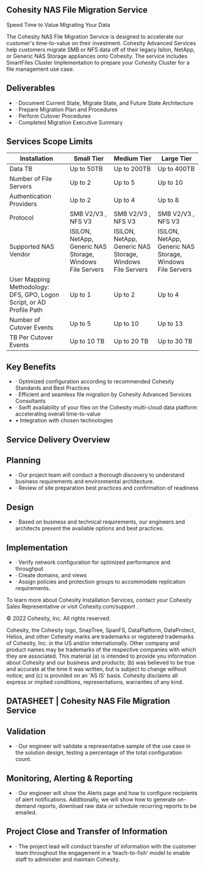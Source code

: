 <!-- image -->

## Cohesity NAS File Migration Service

Speed Time to Value Migrating Your Data

The Cohesity NAS File Migration Service is designed to accelerate our customer's time-to-value on their investment. Cohesity Advanced Services help customers migrate SMB or NFS data off of their legacy Isilon, NetApp, or Generic NAS Storage appliances onto Cohesity. The service includes SmartFiles Cluster Implementation to prepare your Cohesity Cluster for a file management use case.

## Deliverables

- · Document Current State, Migrate State, and Future State Architecture
- · Prepare Migration Plan and Procedures
- · Perform Cutover Procedures
- · Completed Migration Executive Summary

## Services Scope Limits

| Installation                                                         | Small Tier                                                | Medium Tier                                               | Large Tier                                                |
|----------------------------------------------------------------------|-----------------------------------------------------------|-----------------------------------------------------------|-----------------------------------------------------------|
| Data TB                                                              | Up to 50TB                                                | Up to 200TB                                               | Up to 400TB                                               |
| Number of File Servers                                               | Up to 2                                                   | Up to 5                                                   | Up to 10                                                  |
| Authentication Providers                                             | Up to 2                                                   | Up to 4                                                   | Up to 8                                                   |
| Protocol                                                             | SMB V2/V3 , NFS V3                                        | SMB V2/V3 , NFS V3                                        | SMB V2/V3 , NFS V3                                        |
| Supported NAS Vendor                                                 | ISILON, NetApp, Generic NAS Storage, Windows File Servers | ISILON, NetApp, Generic NAS Storage, Windows File Servers | ISILON, NetApp, Generic NAS Storage, Windows File Servers |
| User Mapping Methodology: DFS, GPO, Logon Script, or AD Profile Path | Up to 1                                                   | Up to 2                                                   | Up to 4                                                   |
| Number of Cutover Events                                             | Up to 5                                                   | Up to 10                                                  | Up to 13                                                  |
| TB Per Cutover Events                                                | Up to 10 TB                                               | Up to 20 TB                                               | Up to 30 TB                                               |

<!-- image -->

## Key Benefits

- ·  Optimized configuration according to recommended Cohesity Standards and Best Practices
- ·  Efficient and seamless file migration by Cohesity Advanced Services Consultants
- ·  Swift availability of your files on the Cohesity multi-cloud data platform accelerating overall time-to-value
- •  Integration with chosen technologies

## Service Delivery Overview

## Planning

- · Our project team will conduct a thorough discovery to understand business requirements and environmental architecture.
- · Review of site preparation best practices and confirmation of readiness

## Design

- · Based on business and technical requirements, our engineers and architects present the available options and best practices.

## Implementation

- · Verify network configuration for optimized performance and throughput
- · Create domains, and views
- · Assign policies and protection groups to accommodate replication requirements.

To learn more about Cohesity Installation Services, contact your Cohesity Sales Representative or visit Cohesity.com/support .

<!-- image -->

© 2022 Cohesity, Inc. All rights reserved.

Cohesity, the Cohesity logo, SnapTree, SpanFS, DataPlatform, DataProtect, Helios, and other Cohesity marks are trademarks or registered trademarks of Cohesity, Inc. in the US and/or internationally. Other company and product names may be trademarks of the respective companies with which they are associated. This material (a) is intended to provide you information about Cohesity and our business and products; (b) was believed to be true and accurate at the time it was written, but is subject to change without notice; and (c) is provided on an 'AS IS' basis. Cohesity disclaims all express or implied conditions, representations, warranties of any kind.

## DATASHEET  | Cohesity NAS File Migration Service

## Validation

- · Our engineer will validate a representative sample of the use case in the solution design, testing a percentage of the total configuration count.

## Monitoring, Alerting &amp; Reporting

- · Our engineer will show the Alerts page and how to configure recipients of alert notifications. Additionally, we will show how to generate on-demand reports, download raw data or schedule recurring reports to be emailed.

## Project Close and Transfer of Information

- · The project lead will conduct transfer of information with the customer team throughout the engagement in a 'teach-to-fish' model to enable staff to administer and maintain Cohesity.